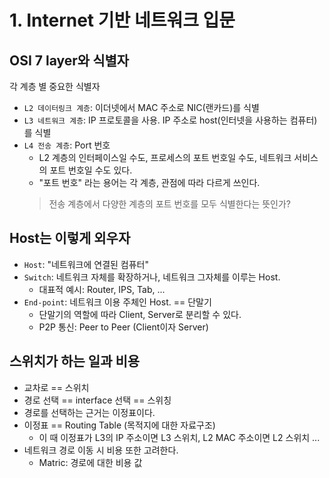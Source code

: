 # 1. Internet 기반 네트워크 입문

## OSI 7 layer와 식별자
각 계층 별 중요한 식별자  
- `L2 데이터링크 계층`: 이더넷에서 MAC 주소로 NIC(랜카드)를 식별
- `L3 네트워크 계층`: IP 프로토콜을 사용. IP 주소로 host(인터넷을 사용하는 컴퓨터)를 식별
- `L4 전송 계층`: Port 번호
  - L2 계층의 인터페이스일 수도, 프로세스의 포트 번호일 수도, 네트워크 서비스의 포트 번호일 수도 있다.
  - "포트 번호" 라는 용어는 각 계층, 관점에 따라 다르게 쓰인다.
  > 전송 계층에서 다양한 계층의 포트 번호를 모두 식별한다는 뜻인가?

## Host는 이렇게 외우자
- `Host`: "네트워크에 연결된 컴퓨터"
- `Switch`: 네트워크 자체를 확장하거나, 네트워크 그자체를 이루는 Host.
  - 대표적 예시: Router, IPS, Tab, ...
- `End-point`: 네트워크 이용 주체인 Host. == 단말기
  - 단말기의 역할에 따라 Client, Server로 분리할 수 있다.
  - P2P 통신: Peer to Peer (Client이자 Server)

## 스위치가 하는 일과 비용
- 교차로 == 스위치
- 경로 선택 == interface 선택 == 스위칭
- 경로를 선택하는 근거는 이정표이다.
- 이정표 == Routing Table (목적지에 대한 자료구조)
  - 이 때 이정표가 L3의 IP 주소이면 L3 스위치, L2 MAC 주소이면 L2 스위치 ...
- 네트워크 경로 이동 시 비용 또한 고려한다.
  - Matric: 경로에 대한 비용 값
  